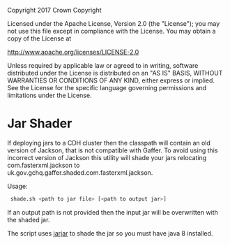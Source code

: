 Copyright 2017 Crown Copyright

Licensed under the Apache License, Version 2.0 (the "License");
you may not use this file except in compliance with the License.
You may obtain a copy of the License at

  http://www.apache.org/licenses/LICENSE-2.0

Unless required by applicable law or agreed to in writing, software
distributed under the License is distributed on an "AS IS" BASIS,
WITHOUT WARRANTIES OR CONDITIONS OF ANY KIND, either express or implied.
See the License for the specific language governing permissions and
limitations under the License.


Jar Shader
============================

If deploying jars to a CDH cluster then the classpath will contain an old version of Jackson, that is not compatible with Gaffer.
To avoid using this incorrect version of Jackson this utility will shade your jars relocating com.fasterxml.jackson to uk.gov.gchq.gaffer.shaded.com.fasterxml.jackson.

Usage:

```bash
 shade.sh <path to jar file> [<path to output jar>]
 ```

If an output path is not provided then the input jar will be overwritten with the shaded jar.

The script uses [jarjar](https://github.com/mike-hogan/jarjar-forkfork/tree/master/jarjar) to shade the jar so you must have java 8 installed.

